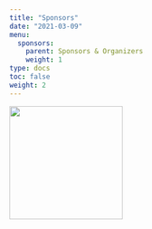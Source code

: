 ```yaml
---
title: "Sponsors"
date: "2021-03-09"
menu:
  sponsors:
    parent: Sponsors & Organizers
    weight: 1
type: docs
toc: false
weight: 2
---
```


<a href="https://scitechinstitute.org/about-us/" target="_blank" rel="noopener"><img style="float: left;" src="https://scitechinstitute.org/wp-content/themes/aztc-scitech/img/logo.svg" width="200"/></a>